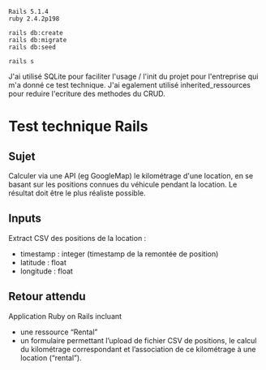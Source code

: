 ```
Rails 5.1.4
ruby 2.4.2p198
```

```
rails db:create
rails db:migrate
rails db:seed

rails s
```

J'ai utilisé SQLite pour faciliter l'usage / l'init du projet pour l'entreprise qui m'a donné ce test technique.
J'ai egalement utilisé inherited_ressources pour reduire l'ecriture des methodes du CRUD.

# Test technique Rails

## Sujet
Calculer via une API (eg GoogleMap) le kilométrage d'une location, en se basant sur les
positions connues du véhicule pendant la location. Le résultat doit être le plus réaliste possible.

## Inputs
Extract CSV des positions de la location :
- timestamp : integer (timestamp de la remontée de position)
- latitude : float
- longitude : float


## Retour attendu
Application Ruby on Rails incluant
- une ressource “Rental”
- un formulaire permettant l’upload de fichier CSV de positions, le calcul du kilométrage correspondant et l’association de ce kilométrage à une location (“rental”).
